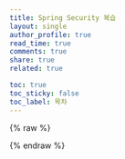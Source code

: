 ```yaml
---
title: Spring Security 복습
layout: single
author_profile: true
read_time: true
comments: true
share: true
related: true

toc: true
toc_sticky: false
toc_label: 목차
---
```



 {% raw %}



 {% endraw %}